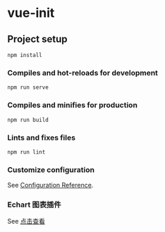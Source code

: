 # vue-init

## Project setup
```
npm install
```

### Compiles and hot-reloads for development
```
npm run serve
```

### Compiles and minifies for production
```
npm run build
```

### Lints and fixes files
```
npm run lint
```

### Customize configuration
See [Configuration Reference](https://cli.vuejs.org/config/).

### Echart 图表插件
See [点击查看](https://www.echartsjs.com/zh/tutorial.html#%E5%9C%A8%20webpack%20%E4%B8%AD%E4%BD%BF%E7%94%A8%20ECharts)
